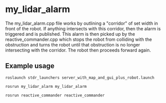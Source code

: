 # my_lidar_alarm

The my_lidar_alarm.cpp file works by outlining a "corridor" of set width in front of the robot. If anything intersects with this corridor, then the alarm is triggered and is published. This alarm is then picked up by the reactive_commander.cpp which stops the robot from colliding with the obstruction and turns the robot until that obstruction is no longer intersecting with the corridor. The robot then proceeds forward again.

## Example usage
`roslaunch stdr_launchers server_with_map_and_gui_plus_robot.launch`

`rosrun my_lidar_alarm my_lidar_alarm`

`rosrun reactive_commander reactive_commander`
